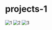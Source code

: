 
# projects-1
![1](https://user-images.githubusercontent.com/92368897/185741039-694d1741-c0a8-4535-8eb2-a3473f5b6c69.jpg)
![2](https://user-images.githubusercontent.com/92368897/185741053-8feedd93-9b8c-4551-8c15-a5d29a4ffb94.jpg)
![3](https://user-images.githubusercontent.com/92368897/185741060-e619fd87-a161-42af-8571-d2a50415d6c8.jpg)
